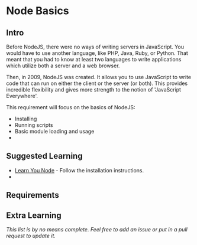 # Node Basics

## Intro

Before NodeJS, there were no ways of writing servers in JavaScript. You would have to use another language, like PHP, Java, Ruby, or Python. That meant that you had to know at least two languages to write applications which utilize both a server and a web browser. 

Then, in 2009, NodeJS was created. It allows you to use JavaScript to write code that can run on either the client or the server (or both). This provides incredible flexibility and gives more strength to the notion of 'JavaScript Everywhere'. 

This requirement will focus on the basics of NodeJS:

- Installing
- Running scripts
- Basic module loading and usage
- 
## Suggested Learning

- [Learn You Node](https://github.com/workshopper/learnyounode) - Follow the installation instructions.
- 
## Requirements

## Extra Learning

*This list is by no means complete. Feel free to add an issue or put in a pull request to update it.*

